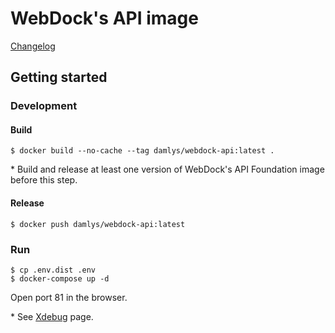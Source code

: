WebDock's API image
========================

[Changelog](CHANGELOG.md)

## Getting started

### Development

#### Build

```
$ docker build --no-cache --tag damlys/webdock-api:latest .
```

\* Build and release at least one version of
WebDock's API Foundation image before this step.

#### Release

```
$ docker push damlys/webdock-api:latest
```

### Run

```
$ cp .env.dist .env
$ docker-compose up -d
```

Open port 81 in the browser.

\* See [Xdebug](Documentation/Xdebug.md) page.

